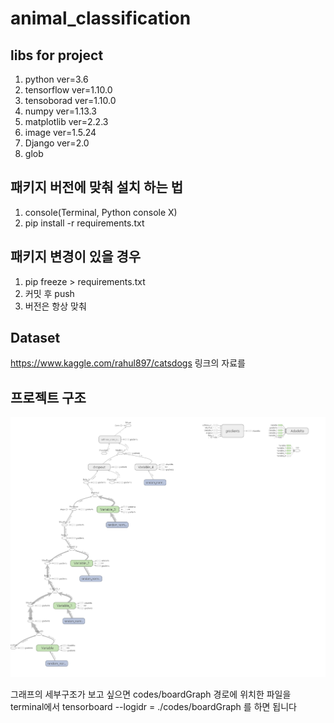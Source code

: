 # animal_classification

## libs for project 
1. python ver=3.6
2. tensorflow ver=1.10.0
3. tensoborad ver=1.10.0
4. numpy ver=1.13.3
5. matplotlib ver=2.2.3
6. image ver=1.5.24
7. Django ver=2.0
8. glob



## 패키지 버전에 맞춰 설치 하는 법
1. console(Terminal, Python console X)
2. pip install -r requirements.txt

## 패키지 변경이 있을 경우 
1. pip freeze > requirements.txt
2. 커밋 후 push
3. 버전은 항상 맞춰 

## Dataset 

https://www.kaggle.com/rahul897/catsdogs
링크의 자료를 


## 프로젝트 구조
![TensorGraph](./resources/img/TensorGraph.png)


그래프의 세부구조가 보고 싶으면 codes/boardGraph 경로에 위치한 파일을
terminal에서 
tensorboard --logidr = ./codes/boardGraph
를 하면 됩니다